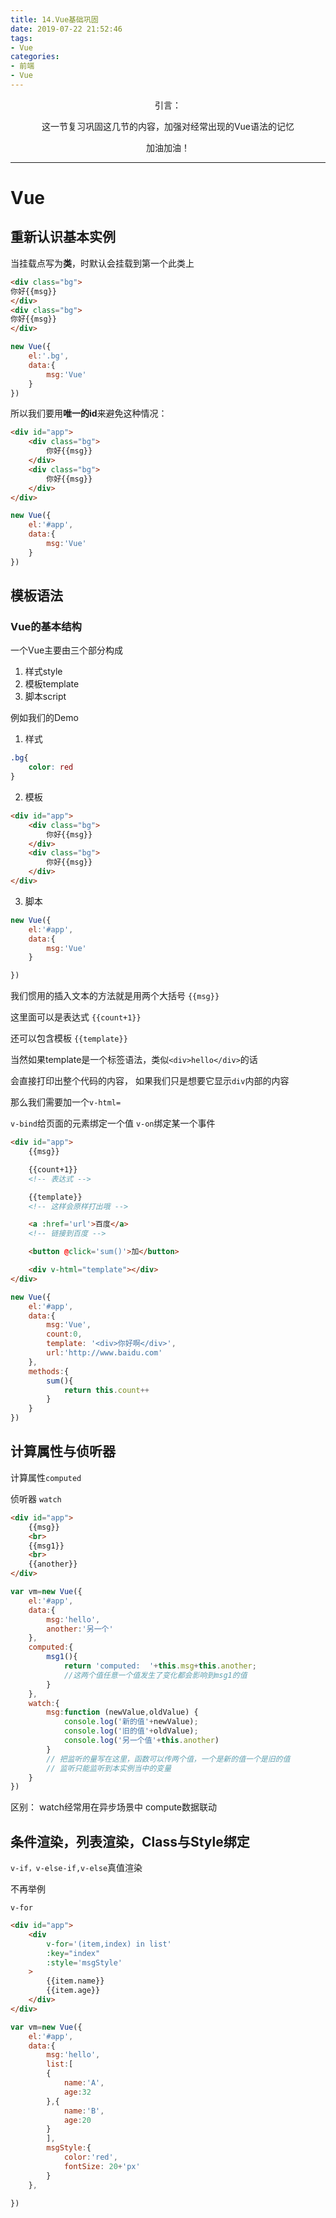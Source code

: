 ```yaml
---
title: 14.Vue基础巩固
date: 2019-07-22 21:52:46
tags: 
- Vue
categories: 
- 前端
- Vue
---
```


<center>
引言：

这一节复习巩固这几节的内容，加强对经常出现的Vue语法的记忆

加油加油！
</center>

<!-- more -->

--------

# Vue

## 重新认识基本实例

当挂载点写为**类**，时默认会挂载到第一个此类上
```HTML
<div class="bg">
你好{{msg}}
</div>
<div class="bg">
你好{{msg}}
</div>
```
```js
new Vue({
	el:'.bg',
	data:{
		msg:'Vue'
	}
})
```
所以我们要用**唯一的id**来避免这种情况：
```HTML
<div id="app">
	<div class="bg">
		你好{{msg}}
	</div>
	<div class="bg">
		你好{{msg}}
	</div>
</div>
```
```js
new Vue({
	el:'#app',
	data:{
		msg:'Vue'
	}
})
```
## 模板语法

### Vue的基本结构
一个Vue主要由三个部分构成

1. 样式style
2. 模板template
3. 脚本script

例如我们的Demo
1. 样式
```css
.bg{
	color: red
}
```
2. 模板
```HTML
<div id="app">
	<div class="bg">
		你好{{msg}}
	</div>
	<div class="bg">
		你好{{msg}}
	</div>
</div>
```
3. 脚本

```js
new Vue({
	el:'#app',
	data:{
		msg:'Vue'
	}

})
```


我们惯用的插入文本的方法就是用两个大括号
`{{msg}}`

这里面可以是表达式
`{{count+1}}`

还可以包含模板
`{{template}}`

当然如果template是一个标签语法，类似`<div>hello</div>`的话

会直接打印出整个代码的内容， 如果我们只是想要它显示`div`内部的内容

那么我们需要加一个`v-html=`

`v-bind`给页面的元素绑定一个值
`v-on`绑定某一个事件

```HTML
<div id="app">
	{{msg}}

	{{count+1}}
	<!-- 表达式 -->

	{{template}}
	<!-- 这样会原样打出哦 -->

	<a :href='url'>百度</a>
	<!-- 链接到百度 -->

	<button @click='sum()'>加</button>

	<div v-html="template"></div>
</div>
```

```js
new Vue({
	el:'#app',
	data:{
		msg:'Vue',
		count:0,
		template: '<div>你好啊</div>',
		url:'http://www.baidu.com'
	},
	methods:{
		sum(){
			return this.count++
		}
	}
})
```

## 计算属性与侦听器

计算属性`computed`

侦听器  `watch`
```HTML
<div id="app">
	{{msg}}
	<br>
	{{msg1}}
	<br>
	{{another}}
</div>
```
```js
var vm=new Vue({
	el:'#app',
	data:{
		msg:'hello',
		another:'另一个'
	},
	computed:{
		msg1(){
			return 'computed:  '+this.msg+this.another;
			//这两个值任意一个值发生了变化都会影响到msg1的值
		}
	},
	watch:{
		msg:function (newValue,oldValue) {
			console.log('新的值'+newValue);
			console.log('旧的值'+oldValue);
			console.log('另一个值'+this.another)
		}
		// 把监听的量写在这里，函数可以传两个值，一个是新的值一个是旧的值
		// 监听只能监听到本实例当中的变量
	}
})
```
区别：
watch经常用在异步场景中
compute数据联动


## 条件渲染，列表渲染，Class与Style绑定

`v-if，v-else-if,v-else`真值渲染

不再举例

`v-for`

```HTML
<div id="app">
	<div
		v-for='(item,index) in list'
		:key="index"
		:style='msgStyle'
	>
		{{item.name}}
		{{item.age}}
	</div>
</div>
```
```js
var vm=new Vue({
	el:'#app',
	data:{
		msg:'hello',
		list:[
		{
			name:'A',
			age:32
		},{
			name:'B',
			age:20
		}
		],
		msgStyle:{
			color:'red',
			fontSize: 20+'px'
		}
	},

})
```